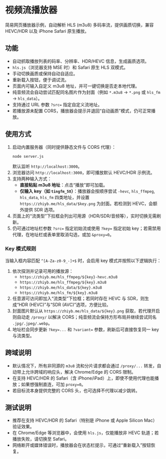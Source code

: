# 视频流播放器

简易网页播放器示例，自动解析 HLS (m3u8) 多码率流，提供画质切换，兼容 HEVC/HDR 以及 iPhone Safari 原生播放。

## 功能
- 自动抓取播放列表的码率、分辨率、HDR/HEVC 信息，生成画质选项。
- `hls.js`（浏览器支持 MSE 时）和 Safari 原生 HLS 双模式。
- 手动切换画质或保持自动自适应。
- 重新载入按钮，便于调试流。
- 页面内可输入自定义 m3u8 地址，并可一键切换是否走本地代理。
- 纯音频流会自动尝试匹配同名图片作为封面（例如 `*.m3u8` → `*.png` 或 `hls_fm` → `hls_data`）。
- 支持通过 URL 参数 `?src=` 指定自定义流地址。
- 若播放源未配置 CORS，播放器会提示并退回“自动画质”模式，仍可正常播放。

## 使用方式
1. 启动内置服务器（同时提供静态文件与 CORS 代理）：
   ```bash
   node server.js
   ```
   默认监听 `http://localhost:3000`。
2. 浏览器访问 `http://localhost:3000`，即可播放默认 HEVC/HDR 示例流。
3. 支持两种输入方式：
   - **直接粘贴 m3u8 地址**：点击“播放”即可加载。
   - **仅输入 key（如 `tingfm_58`）**：播放器会按顺序尝试 `-hevc`, `hls_ffmpeg`, `hls_data`, `hls_fm` 四类地址，并设置 `https://zhiyb.me/hls_data/$key.png` 为封面。若检测到 HEVC，会额外提供 SDR 选项。
4. 页面上的“流类型”下拉框会列出可用源（HDR/SDR/音频等），实时切换无需刷新。
5. 仍可通过地址栏参数 `?src=` 指定初始流或使用 `?key=` 指定初始 key；若需禁用代理，在地址栏或表单里取消勾选，或加 `&proxy=0`。

### Key 模式规则
当输入框内容匹配 `^[A-Za-z0-9_-]+$` 时，会启用 key 模式并按照以下逻辑执行：
1. 依次探测并记录可用的播放源：
   - `https://zhiyb.me/hls_ffmpeg/${key}-hevc.m3u8`
   - `https://zhiyb.me/hls_ffmpeg/${key}.m3u8`
   - `https://zhiyb.me/hls_data/${key}.m3u8`
   - `https://zhiyb.me/hls_fm/${key}.m3u8`
2. 任意源可访问即加入“流类型”下拉框；若同时存在 HEVC 与 SDR，则生成“HDR (HEVC)”与“SDR (AVC)”选项，方便比较。
3. 封面图片默认从 `https://zhiyb.me/hls_data/${key}.png` 获取，若代理开启则自动走 `/proxy/` 以解决 CORS；纯音频流会保持方形布局并继续尝试同名 `.jpg/.jpeg/.webp`。
4. 地址栏会同步更新 `?key=...` 和 `?variant=` 参数，刷新后可直接恢复同一 key 与流类型。

## 跨域说明
- 默认情况下，所有非同源的 `m3u8` 流和分片请求都会通过 `/proxy/...` 转发，自动带上允许跨域的响应头，解决 Chrome/Edge 的 CORS 限制。
- 在支持 HEVC/HDR 的 Safari（含 iPhone/iPad）上，即使不使用代理也能播放；如果想强制直连，可加 `proxy=0`。
- 若目标流本身提供完整的 CORS 头，也可选择不代理以减少跳转。

## 测试说明
- 推荐在支持 HEVC/HDR 的 Safari（特别是 iPhone 或 Apple Silicon Mac）验证效果。
- 在 Chrome/Edge 等浏览器中，会使用 `hls.js`，仅能播放非 HEVC 轨道；若播放失败，请切换至 Safari。
- 网络断开或媒体错误时，播放器会在状态栏提示，可通过“重新载入”按钮恢复。
